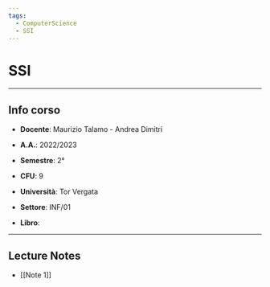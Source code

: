 ```yaml
---
tags:
  - ComputerScience
  - SSI
---
```

# SSI
--------------------------
## Info corso
- **Docente**: Maurizio Talamo - Andrea Dimitri
- **A.A.**: 2022/2023
- **Semestre**: 2°
- **CFU**: 9
- **Università**: Tor Vergata
- **Settore**: INF/01

- **Libro**: 

---------------------
## Lecture Notes 
- [[Note 1]]